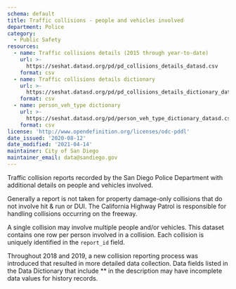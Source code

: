 ```yaml
---
schema: default
title: Traffic collisions - people and vehicles involved
department: Police
category:
  - Public Safety
resources:
  - name: Traffic collisions details (2015 through year-to-date)
    url: >-
      https://seshat.datasd.org/pd/pd_collisions_details_datasd.csv
    format: csv
  - name: Traffic collisions details dictionary
    url: >-
      https://seshat.datasd.org/pd/pd_collisions_details_dictionary_datasd.csv
    format: csv
  - name: person_veh_type dictionary
    url: >-
      https://seshat.datasd.org/pd/person_veh_type_dictionary_datasd.csv
    format: csv
license: 'http://www.opendefinition.org/licenses/odc-pddl'
date_issued: '2020-08-12'
date_modified: '2021-04-14'
maintainer: City of San Diego
maintainer_email: data@sandiego.gov
---
```

Traffic collision reports recorded by the San Diego Police Department with additional details on people and vehicles involved.
<!--more-->

Generally a report is not taken for property damage-only collisions that do not involve hit & run or DUI. The California Highway Patrol is responsible for handling collisions occurring on the freeway.

A single collision may involve multiple people and/or vehicles. This dataset contains one row per person involved in a collision. Each collision is uniquely identified in the `report_id` field.

Throughout 2018 and 2019, a new collision reporting process was introduced that resulted in more detailed data collection. Data fields listed in the Data Dictionary that include ** in the description may have incomplete data values for history records.